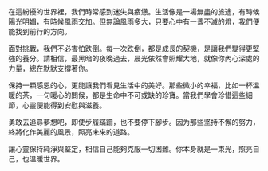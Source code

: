 在這紛擾的世界裡，我們時常感到迷失與疲憊。生活像是一場無盡的旅途，有時候陽光明媚，有時候風雨交加。但無論風雨多大，只要心中有一盞不滅的燈，我們便能找到前行的方向。

面對挑戰，我們不必害怕跌倒。每一次跌倒，都是成長的契機，是讓我們變得更堅強的養分。請相信，最黑暗的夜晚過去，晨光依然會照耀大地，就像你內心深處的力量，總在默默支撐著你。

保持一顆感恩的心，更能讓我們看見生活中的美好。那些微小的幸福，比如一杯溫暖的茶，一句暖心的問候，都是生命中不可或缺的珍寶。當我們學會珍惜這些細節，心靈便能得到安慰與滋養。

勇敢去追尋夢想吧，即使步履蹣跚，也不要停下腳步。因为那些坚持不懈的努力，終將化作美麗的風景，照亮未來的道路。

讓心靈保持純淨與堅定，相信自己能夠克服一切困難。你本身就是一束光，照亮自己，也溫暖世界。